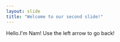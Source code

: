 ```yaml
---
layout: slide
title: "Welcome to our second slide!"
---
```

Hello.I'm Nam!
Use the left arrow to go back!
